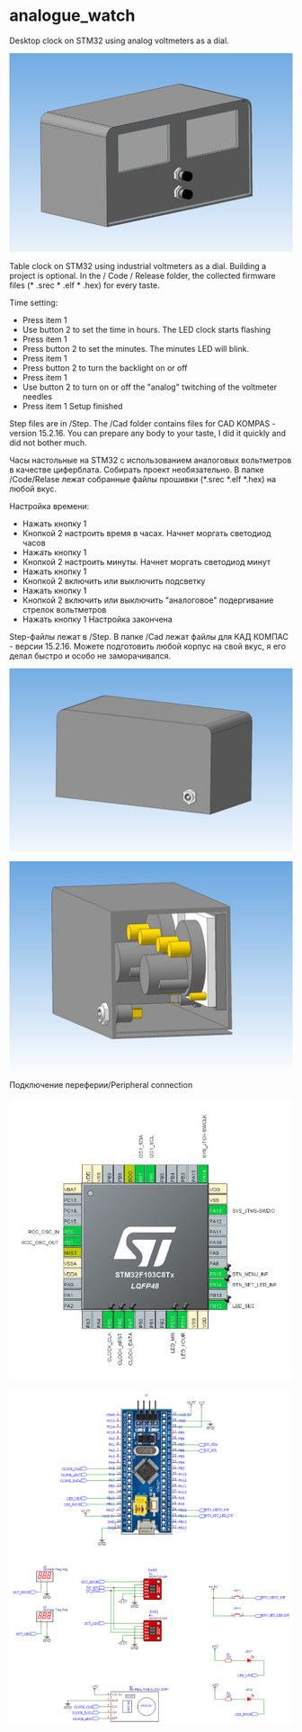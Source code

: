 # analogue_watch

Desktop clock on STM32 using analog voltmeters as a dial.


![Front plane](/Img/3.jpg)


Table clock on STM32 using industrial voltmeters as a dial.
Building a project is optional. In the / Code / Release folder, the collected firmware files (* .srec * .elf * .hex) for every taste.

Time setting:
 - Press item 1
 - Use button 2 to set the time in hours. The LED clock starts flashing
 - Press item 1
 - Press button 2 to set the minutes. The minutes LED will blink.
 - Press item 1
 - Press button 2 to turn the backlight on or off
 - Press item 1
 - Use button 2 to turn on or off the "analog" twitching of the voltmeter needles
 - Press item 1
Setup finished

Step files are in /Step. The /Cad folder contains files for CAD KOMPAS - version 15.2.16. You can prepare any body to your taste, I did it quickly and did not bother much.


Часы настольные на STM32 с использованием аналоговых вольтметров в качестве циферблата.
Собирать проект необязательно. В папке /Code/Relase лежат собранные файлы прошивки (*.srec *.elf *.hex) на любой вкус. 

Настройка времени:
 - Нажать кнопку 1
 - Кнопкой 2 настроить время в часах. Начнет моргать светодиод часов
 - Нажать кнопку 1
 - Кнопкой 2 настроить минуты. Начнет моргать светодиод минут
 - Нажать кнопку 1
 - Кнопкой 2 включить или выключить подсветку
 - Нажать кнопку 1
 - Кнопкой 2 включить или выключить "аналоговое" подергивание стрелок вольтметров
 - Нажать кнопку 1
Настройка закончена

Step-файлы лежат в /Step. В папке /Cad лежат файлы для КАД КОМПАС - версии 15.2.16. Можете подготовить любой корпус на свой вкус, я его делал быстро и особо не заморачивался. 

![Front plane](/Img/1.jpg)

![Front plane](/Img/2.jpg)

Подключение переферии/Peripheral connection

![wiring](/Img/ioc.JPG)

![wiring2](/Img/poor_scheme.png)
